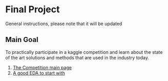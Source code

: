 # Final Project

General instructions, please note that it will be updated
## Main Goal
To practically participate in a kaggle competition and learn about the state of the art solutions and methods that are used in the industry today.
1. [The Competition main page](https://www.kaggle.com/competitions/sberbank-russian-housing-market)  
2. [A good EDA to start with](https://www.kaggle.com/code/sudalairajkumar/simple-exploration-notebook-sberbank)